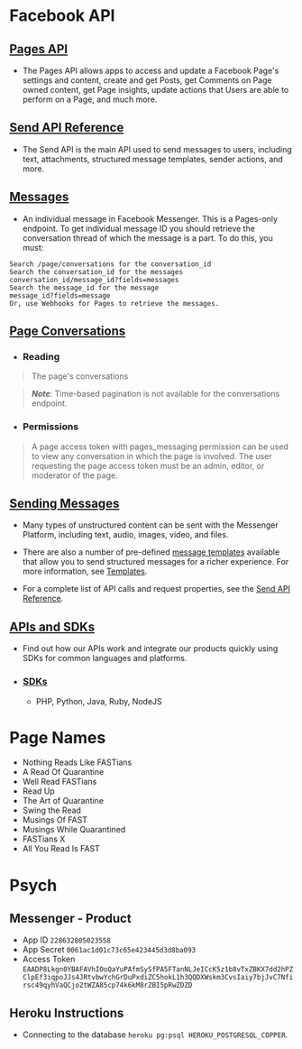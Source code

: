 # Facebook API

## [Pages API](https://developers.facebook.com/docs/pages/)

- The Pages API allows apps to access and update a Facebook Page's settings and content, create and get Posts, get Comments on Page owned content, get Page insights, update actions that Users are able to perform on a Page, and much more.

## [Send API Reference](https://developers.facebook.com/docs/messenger-platform/reference/send-api/)

- The Send API is the main API used to send messages to users, including text, attachments, structured message templates, sender actions, and more.

## [Messages](https://developers.facebook.com/docs/graph-api/reference/v6.0/message)

- An individual message in Facebook Messenger. This is a Pages-only endpoint. To get individual message ID you should retrieve the conversation thread of which the message is a part. To do this, you must:

```
Search /page/conversations for the conversation_id
Search the conversation_id for the messages
conversation_id/message_id?fields=messages
Search the message_id for the message
message_id?fields=message
Or, use Webhooks for Pages to retrieve the messages.
```

## [Page Conversations](https://developers.facebook.com/docs/graph-api/reference/page/conversations/)

- ### Reading

> The page's conversations

> ***Note***: Time-based pagination is not available for the conversations endpoint.

- ### Permissions
> A page access token with pages_messaging permission can be used to view any conversation in which the page is involved. The user requesting the page access token must be an admin, editor, or moderator of the page.

## [Sending Messages](https://developers.facebook.com/docs/messenger-platform/send-messages/)

- Many types of unstructured content can be sent with the Messenger Platform, including text, audio, images, video, and files.

- There are also a number of pre-defined [message templates](https://developers.facebook.com/docs/messenger-platform/send-api-reference/templates) available that allow you to send structured messages for a richer experience. For more information, see [Templates](https://developers.facebook.com/docs/messenger-platform/send-messages/templates).

- For a complete list of API calls and request properties, see the [Send API Reference](https://developers.facebook.com/docs/messenger-platform/reference/send-api/).

## [APIs and SDKs](https://developers.facebook.com/docs/apis-and-sdks/)

- Find out how our APIs work and integrate our products quickly using SDKs for common languages and platforms.

- ### [SDKs](https://developers.facebook.com/docs/marketing-api/sdks/)
  - PHP, Python, Java, Ruby, NodeJS

# Page Names

- Nothing Reads Like FASTians
- A Read Of Quarantine
- Well Read FASTians
- Read Up
- The Art of Quarantine
- Swing the Read
- Musings Of FAST
- Musings While Quarantined
- FASTians X
- All You Read Is FAST

# Psych

## Messenger - Product

- App ID `228632805023558`
- App Secret `0061ac1d01c73c65e423445d3d8ba093`
- Access Token `EAADP8Lkgn0YBAFAVhIOoQaYuPAfmSySfPA5FTanNLJeICcK5z1b8vTxZBKX7dd2hPZClpEf3iqpoJJs4JRtvbwYchGrDuPxdiZC5hokL1h3QQDXWskm3CvsIaiy7bjJvC7Nfirsc49qyhVaQCjo2tWZA85cp74k6kM8rZBI5pRwZDZD`

## Heroku Instructions

- Connecting to the database `heroku pg:psql HEROKU_POSTGRESQL_COPPER`.
